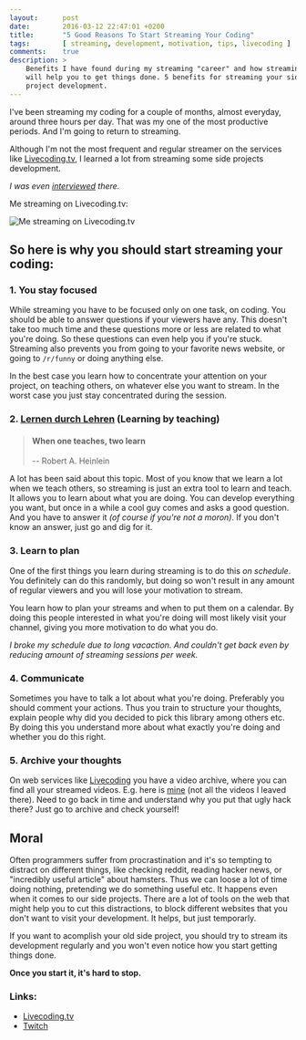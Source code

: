 ```yaml
---
layout:      post
date:        2016-03-12 22:47:01 +0200
title:       "5 Good Reasons To Start Streaming Your Coding"
tags:        [ streaming, development, motivation, tips, livecoding ]
comments:    true
description: >
    Benefits I have found during my streaming "career" and how streaming
    will help you to get things done. 5 benefits for streaming your side
    project development.
---
```

I've been streaming my coding for a couple of months, almost everyday, around three hours per day. That was my one of the most productive periods. And I'm going to return to streaming.

Although I'm not the most frequent and regular streamer on the services like [Livecoding.tv][lctv], I learned a lot from streaming some side projects development.

*I was even [interviewed](http://blog.livecoding.tv/2015/09/28/lctvalerts-web-service-kuzzmi-javascript-switzerland/) there.*

Me streaming on Livecoding.tv:

![Me streaming on Livecoding.tv](/uploads/d6c504398cdf0abb1bf8df7195378d25)


## So here is why you should start streaming your coding:

### 1. You stay focused

While streaming you have to be focused only on one task, on coding. You should be able to answer questions if your viewers have any. This doesn't take too much time and these questions more or less are related to what you're doing. So these questions can even help you if you're stuck. Streaming also prevents you from going to your favorite news website, or going to `/r/funny` or doing anything else.

In the best case you learn how to concentrate your attention on your project, on teaching others, on whatever else you want to stream. In the worst case you just stay concentrated during the session.

### 2. [Lernen durch Lehren](https://en.wikipedia.org/wiki/Learning_by_teaching) (Learning by teaching)

> #### When one teaches, two learn
>
> -- Robert A. Heinlein

A lot has been said about this topic. Most of you know that we learn a lot when we teach others, so streaming is just an extra tool to learn and teach. It allows you to learn about what you are doing. You can develop everything you want, but once in a while a cool guy comes and asks a good question. And you have to answer it *(of course if you're not a moron)*. If you don't know an answer, just go and dig for it.

### 3. Learn to plan

One of the first things you learn during streaming is to do this *on schedule*. You definitely can do this randomly, but doing so won't result in any amount of regular viewers and you will lose your motivation to stream.

You learn how to plan your streams and when to put them on a calendar. By doing this people interested in what you're doing will most likely visit your channel, giving you more motivation to do what you do.

*I broke my schedule due to long vacaction. And couldn't get back even by reducing amount of streaming sessions per week.*

### 4. Communicate

Sometimes you have to talk a lot about what you're doing. Preferably you should comment your actions. Thus you train to structure your thoughts, explain people why did you decided to pick this library among others etc. By doing this you understand more about what exactly you're doing and whether you do this right.

### 5. Archive your thoughts

On web services like [Livecoding][lctvc] you have a video archive, where you can find all your streamed videos. E.g. here is [mine](https://www.livecoding.tv/kuzzmi/videos/) (not all the videos I leaved there). Need to go back in time and understand why you put that ugly hack there? Just go to archive and check yourself!

## Moral

Often programmers suffer from procrastination and it's so tempting to distract on different things, like checking reddit, reading hacker news, or "incredibly useful article" about hamsters. Thus we can loose a lot of time doing nothing, pretending we do something useful etc. It happens even when it comes to our side projects. There are a lot of tools on the web that might help you to cut this distractions, to block different websites that you don't want to visit your development. It helps, but just temporarly.

If you want to acomplish your old side project, you should try to stream its development regularly and you won't even notice how you start getting things done.

**Once you start it, it's hard to stop.**

### Links:
* [Livecoding.tv][lctvc]
* [Twitch](https://www.twitch.tv/)

[lctvc]: https://www.livecoding.tv
[lctv]: https://www.livecoding.tv/kuzzmi
